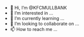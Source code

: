 - 👋 Hi, I’m @KFCMULLBANK
- 👀 I’m interested in ...
- 🌱 I’m currently learning ...
- 💞️ I’m looking to collaborate on ...
- 📫 How to reach me ...

<!---
KFCMULLBANK/KFCMULLBANK is a ✨ special ✨ repository because its `README.md` (this file) appears on your GitHub profile.
You can click the Preview link to take a look at your changes.d5243a851a2747d54b8ee6d73b8d464dce6cf4bf
--->
